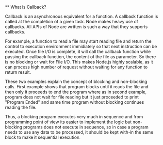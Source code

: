** What is Callback?

Callback is an asynchronous equivalent for a function. A callback function is called at the completion of a given task. Node makes heavy use of callbacks. All APIs of Node are written is such a way that they supports callbacks.

For example, a function to read a file may start reading file and return the control to execution environment immidiately so that next instruction can be executed. Once file I/O is complete, it will call the callback function while passing the callback function, the content of the file as parameter. So there is no blocking or wait for File I/O. This makes Node.js highly scalable, as it can process high number of request without waiting for any function to return result.

These two examples explain the concept of blocking and non-blocking calls. First example shows that program blocks until it reads the file and then only it proceeds to end the program where as in second example, program does not wait for file reading but it just proceeded to print "Program Ended" and same time program without blocking continues reading the file.

Thus, a blocking program executes very much in sequence and from programming point of view its easier to implement the logic but non-blocking programs does not execute in sequence, so in case a program needs to use any data to be processed, it should be kept with-in the same block to make it sequential execution.